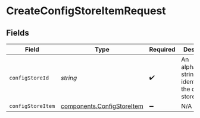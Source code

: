 # CreateConfigStoreItemRequest


## Fields

| Field                                                                | Type                                                                 | Required                                                             | Description                                                          | Example                                                              |
| -------------------------------------------------------------------- | -------------------------------------------------------------------- | -------------------------------------------------------------------- | -------------------------------------------------------------------- | -------------------------------------------------------------------- |
| `configStoreId`                                                      | *string*                                                             | :heavy_check_mark:                                                   | An alphanumeric string identifying the config store.                 | 7Lsb7Y76rChV9hSrv3KgFl                                               |
| `configStoreItem`                                                    | [components.ConfigStoreItem](../../models/shared/configstoreitem.md) | :heavy_minus_sign:                                                   | N/A                                                                  |                                                                      |